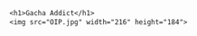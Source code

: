 <html>
  <head>
    <title>Page Title</title>
  </head>
  
  <body>

    <h1>Gacha Addict</h1>
    <img src="OIP.jpg" width="216" height="184">

  </body>
</html>
